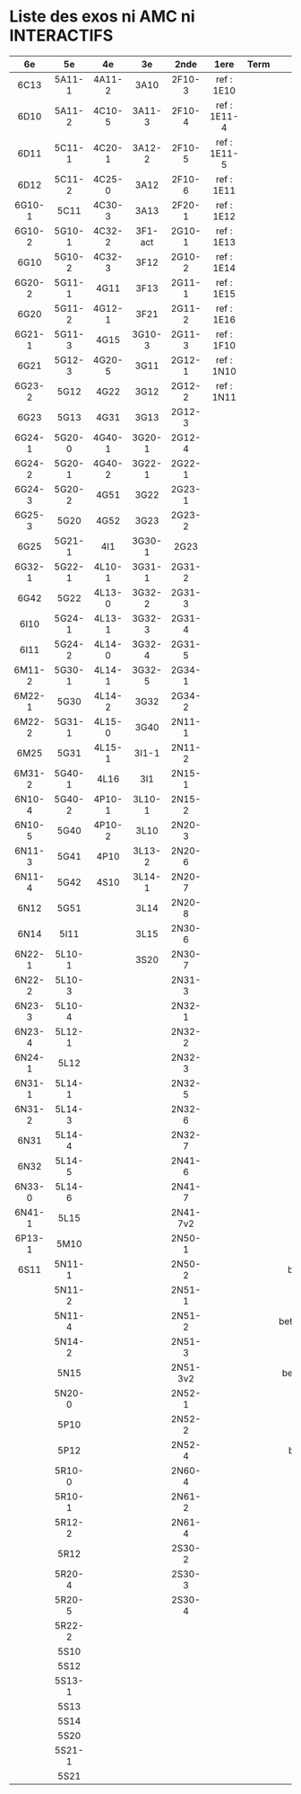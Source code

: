 # Liste des exos ni AMC ni INTERACTIFS

|6e|5e|4e|3e|2nde|1ere|Term|Reste|
|:-:|:-:|:-:|:-:|:-:|:-:|:-:|:-:|
|6C13|5A11-1|4A11-2|3A10|2F10-3|ref : 1E10||MG32_3F13|
|6D10|5A11-2|4C10-5|3A11-3|2F10-4|ref : 1E11-4||CM020|
|6D11|5C11-1|4C20-1|3A12-2|2F10-5|ref : 1E11-5||CM021|
|6D12|5C11-2|4C25-0|3A12|2F10-6|ref : 1E11||ExC100|
|6G10-1|5C11|4C30-3|3A13|2F20-1|ref : 1E12||HPC100|
|6G10-2|5G10-1|4C32-2|3F1-act|2G10-1|ref : 1E13||PEA11-1|
|6G10|5G10-2|4C32-3|3F12|2G10-2|ref : 1E14||PEA11|
|6G20-2|5G11-1|4G11|3F13|2G11-1|ref : 1E15||PEA12|
|6G20|5G11-2|4G12-1|3F21|2G11-2|ref : 1E16||PEA13|
|6G21-1|5G11-3|4G15|3G10-3|2G11-3|ref : 1F10||PEG20|
|6G21|5G12-3|4G20-5|3G11|2G12-1|ref : 1N10||PEG21|
|6G23-2|5G12|4G22|3G12|2G12-2|ref : 1N11||PEG22|
|6G23|5G13|4G31|3G13|2G12-3|||PEG23|
|6G24-1|5G20-0|4G40-1|3G20-1|2G12-4|||PEG24|
|6G24-2|5G20-1|4G40-2|3G22-1|2G22-1|||P003|
|6G24-3|5G20-2|4G51|3G22|2G23-1|||P004|
|6G25-3|5G20|4G52|3G23|2G23-2|||P005|
|6G25|5G21-1|4I1|3G30-1|2G23|||P006|
|6G32-1|5G22-1|4L10-1|3G31-1|2G31-2|||P007|
|6G42|5G22|4L13-0|3G32-2|2G31-3|||P008|
|6I10|5G24-1|4L13-1|3G32-3|2G31-4|||P009|
|6I11|5G24-2|4L14-0|3G32-4|2G31-5|||P010|
|6M11-2|5G30-1|4L14-1|3G32-5|2G34-1|||P011|
|6M22-1|5G30|4L14-2|3G32|2G34-2|||P012|
|6M22-2|5G31-1|4L15-0|3G40|2N11-1|||P013|
|6M25|5G31|4L15-1|3I1-1|2N11-2|||P014|
|6M31-2|5G40-1|4L16|3I1|2N15-1|||beta2F31|
|6N10-4|5G40-2|4P10-1|3L10-1|2N15-2|||beta2N60-X1|
|6N10-5|5G40|4P10-2|3L10|2N20-3|||beta2N60-X2|
|6N11-3|5G41|4P10|3L13-2|2N20-6|||beta3F23|
|6N11-4|5G42|4S10|3L14-1|2N20-7|||beta3G15|
|6N12|5G51||3L14|2N20-8|||beta3G41|
|6N14|5I11||3L15|2N30-6|||beta3s21|
|6N22-1|5L10-1||3S20|2N30-7|||beta4C31|
|6N22-2|5L10-3|||2N31-3|||beta4G20-3|
|6N23-3|5L10-4|||2N32-1|||beta4G20-4|
|6N23-4|5L12-1|||2N32-2|||beta6C33-1|
|6N24-1|5L12|||2N32-3|||beta6test2|
|6N31-1|5L14-1|||2N32-5|||beta6test2021|
|6N31-2|5L14-3|||2N32-6|||betaAsymptotesObliques|
|6N31|5L14-4|||2N32-7|||betaEqCarreDansC|
|6N32|5L14-5|||2N41-6|||betaEqValAbs|
|6N33-0|5L14-6|||2N41-7|||betaEquationsLog|
|6N41-1|5L15|||2N41-7v2|||betaExo3d|
|6P13-1|5M10|||2N50-1|||betaExoSimpleMatthieu|
|6S11|5N11-1|||2N50-2|||betaModele10_simple_question-reponse|
||5N11-2|||2N51-1|||betaModele11_parametrable|
||5N11-4|||2N51-2|||betaModele20_plusieurs_types_de_questions|
||5N14-2|||2N51-3|||betaModele21_parametrables|
||5N15|||2N51-3v2|||betaModele30_constructions_géométriques|
||5N20-0|||2N52-1|||betaModele31_parametrables|
||5P10|||2N52-2|||betaModele40_tableau_proportionnalite|
||5P12|||2N52-4|||betaModele41_tableau_signes_variations|
||5R10-0|||2N60-4|||betaProbaAouB|
||5R10-1|||2N61-2|||betaProbabilites|
||5R12-2|||2N61-4|||betaPuissances|
||5R12|||2S30-2|||betaSpline|
||5R20-4|||2S30-3|||betaSys2x2CombLin|
||5R20-5|||2S30-4|||betaTracerParabole|
||5R22-2||||||betarotation3d|
||5S10||||||moule_a_exo_mathalea|
||5S12||||||moule_a_exo_mathalea2d|
||5S13-1||||||c3C10-2|
||5S13||||||c3I11|
||5S14||||||c3N10|
||5S20||||||c3N23|
||5S21-1||||||can6I01|
||5S21|||||||
